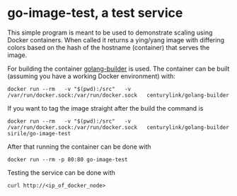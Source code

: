 # go-image-test, a test service

This simple program is meant to be used to demonstrate scaling using Docker containers. When called it returns a ying/yang image with differing colors based on the hash of the hostname (container) that serves the image.

For building the container [golang-builder](https://github.com/CenturyLinkLabs/golang-builder) is used. The container can be built (assuming you have a working Docker environment) with:

```
docker run --rm   -v "$(pwd):/src"   -v /var/run/docker.sock:/var/run/docker.sock   centurylink/golang-builder
```

If you want to tag the image straight after the build the command is

```
docker run --rm   -v "$(pwd):/src"   -v /var/run/docker.sock:/var/run/docker.sock   centurylink/golang-builder sirile/go-image-test
```

After that running the container can be done with

```
docker run --rm -p 80:80 go-image-test
```

Testing the service can be done with

```
curl http://<ip_of_docker_node>
```
